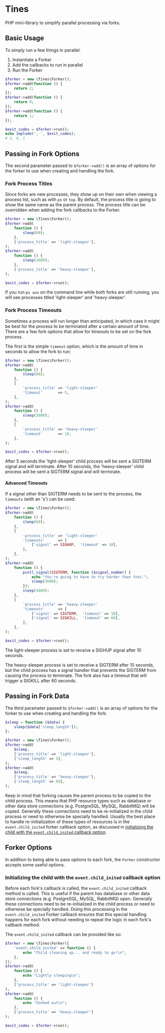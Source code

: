 # Tines

PHP mini-library to simplify parallel processing via forks.

## Basic Usage

To simply run a few things in parallel:
1. Instantiate a Forker
2. Add the callbacks to run in parallel
3. Run the Forker

```php
$forker = new \Tines\Forker();
$forker->add(function () {
    return 2;
});
$forker->add(function () {
    return 0;
});
$forker->add(function () {
    return 1;
});

$exit_codes = $forker->run();
echo implode(', ', $exit_codes);
# 2, 0, 1
```

## Passing in Fork Options

The second parameter passed to `$forker->add()` is an array of options for the forker to use when
creating and handling the fork.

### Fork Process Titles

Since forks are new processes, they show up on their own when viewing a process list, such as with
`ps` or `top`.  By default, the process title is going to show the same name as the parent process.
The process title can be overridden when adding the fork callbacks to the Forker.

```php
$forker = new \Tines\Forker();
$forker->add(
    function () {
        sleep(60);
    },
    ['process_title' => 'light-sleeper'],
);
$forker->add(
    function () {
        sleep(3600);
    },
    ['process_title' => 'heavy-sleeper'],
);

$exit_codes = $forker->run();
```

If you run `ps aux` on the command line while both forks are still running, you will see processes
titled 'light-sleeper' and 'heavy-sleeper'.

### Fork Process Timeouts

Sometimes a process will run longer than anticipated, in which case it might be best for the process
to be terminated after a certain amount of time.  There are a few fork options that allow for
timeouts to be set on the fork process.

The first is the simple `timeout` option, which is the amount of time in seconds to allow the fork
to run:

```php
$forker = new \Tines\Forker();
$forker->add(
    function () {
        sleep(60);
    },
    [
        'process_title' => 'light-sleeper'
        'timeout'       => 5,
    ],
);
$forker->add(
    function () {
        sleep(3600);
    },
    [
        'process_title' => 'heavy-sleeper'
        'timeout'       => 10,
    ],
);

$exit_codes = $forker->run();
```

After 5 seconds the 'light-sleeper' child process will be sent a SIGTERM signal and will terminate.
After 10 seconds, the 'heavy-sleeper' child process will be sent a SIGTERM signal and will terminate.

#### Advanced Timeouts

If a signal other than SIGTERM needs to be sent to the process, the `timeouts` (with an 's') can be
used:

```php
$forker = new \Tines\Forker();
$forker->add(
    function () {
        sleep(60);
    },
    [
        'process_title' => 'light-sleeper'
        'timeouts'      => [
            ['signal' => SIGHUP,  'timeout' => 10],
        ],
    ],
);
$forker->add(
    function () {
        pcntl_signal(SIGTERM, function ($signal_number) {
            echo "You're going to have to try harder than that.";
            sleep(3600);
        });
        sleep(3600);
    },
    [
        'process_title' => 'heavy-sleeper'
        'timeouts'      => [
            ['signal' => SIGTERM,  'timeout' => 10],
            ['signal' => SIGKILL,  'timeout' => 60],
        ],
    ],
);

$exit_codes = $forker->run();
```

The light-sleeper process is set to receive a SIGHUP signal after 10 seconds.

The heavy-sleeper process is set to receive a SIGTERM after 10 seconds, but the child process has a
signal handler that prevents the SIGTERM from causing the process to terminate.  The fork also has a
timeout that will trigger a SIGKILL after 60 seconds.

## Passing in Fork Data

The third parameter passed to `$forker->add()` is an array of options for the forker to use when
creating and handling the fork:

```php
$sleep = function ($data) {
    sleep($data['sleep_length']);
};

$forker = new \Tines\Forker();
$forker->add(
    $sleep,
    ['process_title' => 'light-sleeper'],
    ['sleep_length' => 5],
);
$forker->add(
    $sleep,
    ['process_title' => 'heavy-sleeper'],
    ['sleep_length' => 60],
);
```

Keep in mind that forking causes the parent process to be copied to the child process.
This means that PHP resource types such as database or other data store connections
(e.g. PostgreSQL, MySQL, RabbitMQ) will be copied.  Generally these connections need to be
re-initialized in the child process or need to otherwise be specially handled.  Usually the best
place to handle re-initialization of these types of resources is in the `event.child_inited` forker callback
option, as discussed in
[initializing the child with the `event.child_inited` callback option](#initializing-the-child-with-the-eventchild_inited-callback-option).

## Forker Options

In addition to being able to pass options to each fork, the `Forker` constructor accepts some useful
options.

### Initializing the child with the `event.child_inited` callback option

Before each fork's callback is called, the `event.child_inited` callback method is called.  This is useful
if the parent has database or other data store connections (e.g. PostgreSQL, MySQL, RabbitMQ) open.
Generally these connections need to be re-initialized in the child process or need to otherwise be
specially handled.  Doing this processing in the `event.child_inited` Forker callback ensures that this
special handling happens for each fork without needing to repeat the logic in each fork's callback
method.

The `event.child_inited` callback can be provided like so:

```php
$forker = new \Tines\Forker([
    'event.child_inited' => function () {
        echo "Child cleaning up... and ready to go!\n",
    },
]);
$forker->add(
    function () {
        echo "Lightly sleeping\n";
    },
    ['process_title' => 'light-sleeper']
);
$forker->add(
    function () {
        echo "Zonked out\n";
    },
    ['process_title' => 'heavy-sleeper']
);

$exit_codes = $forker->run();
```
